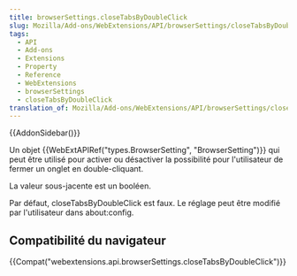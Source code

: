 ```yaml
---
title: browserSettings.closeTabsByDoubleClick
slug: Mozilla/Add-ons/WebExtensions/API/browserSettings/closeTabsByDoubleClick
tags:
  - API
  - Add-ons
  - Extensions
  - Property
  - Reference
  - WebExtensions
  - browserSettings
  - closeTabsByDoubleClick
translation_of: Mozilla/Add-ons/WebExtensions/API/browserSettings/closeTabsByDoubleClick
---
```


{{AddonSidebar()}}

Un objet {{WebExtAPIRef("types.BrowserSetting", "BrowserSetting")}} qui peut être utilisé pour activer ou désactiver la possibilité pour l'utilisateur de fermer un onglet en double-cliquant.

La valeur sous-jacente est un booléen.

Par défaut, closeTabsByDoubleClick est faux. Le réglage peut être modifié par l'utilisateur dans about:config.

## Compatibilité du navigateur

{{Compat("webextensions.api.browserSettings.closeTabsByDoubleClick")}}
